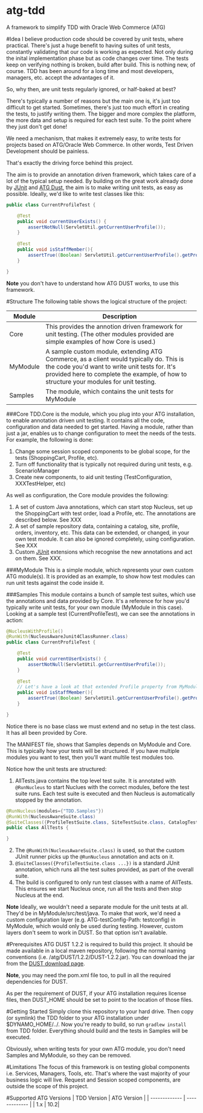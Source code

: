 atg-tdd
=======

A framework to simplify TDD with Oracle Web Commerce (ATG)

#Idea
I believe production code should be covered by unit tests, where practical. There's just a huge benefit to having suites of unit tests, constantly validating that our code is working as expected. Not only during the inital implementation phase but as code changes over time. The tests keep on verifying nothing is broken, build after build. This is nothing new, of course. TDD has been around for a long time and most developers, managers, etc. accept the advantages of it. 

So, why then, are unit tests regularly ignored, or half-baked at best? 

There's typically a number of reasons but the main one is, it's just too difficult to get started. Sometimes, there's just too much effort in creating the tests, to justify writing them. The bigger and more complex the platform, the more data and setup is required for each test suite. To the point where they just don't get done!

We need a mechanism, that makes it extremely easy, to write tests for projects based on ATG/Oracle Web Commerce. In other words, Test Driven Development should be painless.  

That's exactly the driving force behind this project. 

The aim is to provide an annotation driven framework, which takes care of a lot of the typical setup needed. By building on the great work already done by [JUnit](https://github.com/junit-team/junit) and [ATG Dust](http://atgdust.sourceforge.net/project-info.html), the aim is to make writing unit tests, as easy as possible. Ideally, we'd like to write test classes like this:

```java
public class CurrentProfileTest {

	@Test
	public void currentUserExists() {
		assertNotNull(ServletUtil.getCurrentUserProfile());
	}
	
	@Test
	public void isStaffMember(){
		assertTrue((Boolean) ServletUtil.getCurrentUserProfile().getPropertyValue("isStaff"));
	}

}
```

**Note** you don't have to understand how ATG DUST works, to use this framework. 

#Structure
The following table shows the logical structure of the project:

| Module  | Description |
| ------------- | ------------- |
| Core  | This provides the annotion driven framework for unit testing. (The other modules provided are simple examples of how Core is used.)|
| MyModule  | A sample custom module, extending ATG Commerce, as a client would typically do. This is the code you'd want to write unit tests for. It's provided here to complete the example, of how to structure your modules for unit testing.  |
| Samples  | The module, which contains the unit tests for MyModule |


###Core
TDD.Core is the module, which you plug into your ATG installation, to enable annotation driven unit testing. It contains all the code, configuration and data needed to get started. Having a module, rather than just a jar, enables us to change configuration to meet the needs of the tests. For example, the following is done:

1. Change some session scoped components to be global scope, for the tests (ShoppingCart, Profile, etc).
2. Turn off functionality that is typically not required during unit tests, e.g. ScenarioManager
3. Create new components, to aid unit testing (TestConfiguration, XXXTestHelper, etc)

As well as configuration, the Core module provides the following:

1. A set of custom Java annotations, which can start stop Nucleus, set up the ShoppingCart with test order, load a Profile, etc. The annotations are described below. See XXX
2. A set of sample repository data, containing a catalog, site, profile, orders, inventory, etc. This data can be extended, or changed, in your own test module. It can also be ignored completely, using configuration. See XXX
3. Custom [JUnit](https://github.com/junit-team/junit) extensions which recognise the new annotations and act on them. See XXX.

###MyModule
This is a simple module, which represents your own custom ATG module(s). It is provided as an example, to show how test modules can run unit tests against the code inside it. 

###Samples
This module contains a bunch of sample test suites, which use the annotations and data provided by Core. It's a reference for how you'd typically write unit tests, for your own module (MyModule in this case). Looking at a sample test (CurrentProfileTest), we can see the annotations in action:

```java
@NucleusWithProfile()
@RunWith(NucleusAwareJunit4ClassRunner.class)
public class CurrentProfileTest {

	@Test
	public void currentUserExists() {
		assertNotNull(ServletUtil.getCurrentUserProfile());
	}
	
	@Test
	// Let's have a look at that extended Profile property from MyModule!
	public void isStaffMember(){
		assertTrue((Boolean) ServletUtil.getCurrentUserProfile().getPropertyValue("isStaff"));
	}

}
````

Notice there is no base class we must extend and no setup in the test class. It has all been provided by Core.

The MANIFEST file, shows that Samples depends on MyModule and Core. This is typically how your tests will be structured. If you have multiple modules you want to test, then you'll want multile test modules too.

Notice how the unit tests are structured:

1. AllTests.java contains the top level test suite. It is annotated with ```@RunNucleus``` to start Nuclues with the correct modules, before the test suite runs. Each test suite is executed and then Nucleus is automatically stopped by the annotation.
 
```java
@RunNucleus(modules={"TDD.Samples"})
@RunWith(NucleusAwareSuite.class)
@SuiteClasses({ProfileTestSuite.class, SiteTestSuite.class, CatalogTestSuite.class, PriceListTestSuite.class, InventoryTestSuite.class, OrderTestSuite.class})
public class AllTests {

}
````

2. The ```@RunWith(NucleusAwareSuite.class)``` is used, so that the custom JUnit runner picks up the ```@RunNucleus``` annotation and acts on it.
3. ```@SuiteClasses({ProfileTestSuite.class ...})``` is a standard JUnit annotation, which runs all the test suites provided, as part of the overall suite.
4. The build is configured to only run test classes with a name of AllTests. This ensures we start Nucleus once, run all the tests and then stop Nucleus at the end. 

**Note** Ideally, we wouldn't need a separate module for the unit tests at all. They'd be in MyModule/src/test/java. To make that work, we'd need a custom configuration layer (e.g. ATG-testConfig-Path: testconfig) in MyModule, which would only be used during testing. However, custom layers don't seem to work in DUST. So that option isn't available. 

#Prerequisites
ATG DUST 1.2.2 is required to build this project. It should be made available in a local maven repository, following the normal naming conventions (i.e. /atg/DUST/1.2.2/DUST-1.2.2.jar). You can download the jar from the [DUST download page](http://sourceforge.net/projects/atgdust/). 

**Note**, you may need the pom.xml file too, to pull in all the required dependencies for DUST.

As per the requirement of DUST, if your ATG installation requires license files, then DUST_HOME should be set to point to the location of those files.

#Getting Started
Simply clone this repository to your hard drive. Then copy (or symlink) the TDD folder to your ATG installation under $DYNAMO_HOME/../. Now you're ready to build, so run ```gradlew install``` from TDD folder. Everything should build and the tests in Samples will be executed.

Obviously, when writing tests for your own ATG module, you don't need Samples and MyModule, so they can be removed.

#Limitations
The focus of this framework is on testing global components i.e. Services, Managers, Tools, etc. That's where the vast majority of your business logic will live. Request and Session scoped components, are outside the scope of this project.

#Supported ATG Versions
| TDD Version  | ATG Version |
| ------------- | ------------- |
| 1.x  | 10.2|








